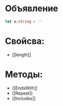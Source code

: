 # Объявление
```ts
let a:string = ''
```

# Свойсва:
- [[length]]
# Методы:
- [[EndsWith]]
- [[Repeat]]
- [[Includes]]